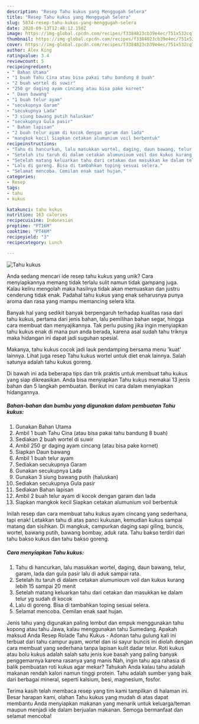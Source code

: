 ```yaml
---
description: "Resep Tahu kukus yang Menggugah Selera"
title: "Resep Tahu kukus yang Menggugah Selera"
slug: 5074-resep-tahu-kukus-yang-menggugah-selera
date: 2020-09-13T12:48:12.150Z
image: https://img-global.cpcdn.com/recipes/f3384823cb39e4ec/751x532cq70/tahu-kukus-foto-resep-utama.jpg
thumbnail: https://img-global.cpcdn.com/recipes/f3384823cb39e4ec/751x532cq70/tahu-kukus-foto-resep-utama.jpg
cover: https://img-global.cpcdn.com/recipes/f3384823cb39e4ec/751x532cq70/tahu-kukus-foto-resep-utama.jpg
author: Alex King
ratingvalue: 3.4
reviewcount: 5
recipeingredient:
- " Bahan Utama"
- "1 buah Tahu Cina atau bisa pakai tahu bandung 8 buah"
- "2 buah wortel di suwir"
- "250 gr daging ayam cincang atau bisa pake kornet"
- " Daun bawang"
- "1 buah telur ayam"
- "secukupnya Garam"
- "secukupnya Lada"
- "3 siung bawang putih haluskan"
- "secukupnya Gula pasir"
- " Bahan lapisan"
- "2 buah telur ayam di kocok dengan garam dan lada"
- "mangkok kecil Siapkan cetakan alumunium voil berbentuk"
recipeinstructions:
- "Tahu di hancurkan, lalu masukkan wortel, daging, daun bawang, telur, garam, lada dan gula pasir lalu di aduk sampai rata."
- "Setelah itu taruh di dalam cetakan alumunioum voil dan kukus kurang lebih 15 sampai 20 menit"
- "Setelah matang keluarkan tahu dari cetakan dan masukkan ke dalam telur yg sudah di kocok"
- "Lalu di goreng. Bisa di tambahkan toping sesuai selera."
- "Selamat mencoba. Cemilan enak saat hujan."
categories:
- Resep
tags:
- tahu
- kukus

katakunci: tahu kukus 
nutrition: 163 calories
recipecuisine: Indonesian
preptime: "PT16M"
cooktime: "PT46M"
recipeyield: "3"
recipecategory: Lunch

---
```



![Tahu kukus](https://img-global.cpcdn.com/recipes/f3384823cb39e4ec/751x532cq70/tahu-kukus-foto-resep-utama.jpg)

Anda sedang mencari ide resep tahu kukus yang unik? Cara menyiapkannya memang tidak terlalu sulit namun tidak gampang juga. Kalau keliru mengolah maka hasilnya tidak akan memuaskan dan justru cenderung tidak enak. Padahal tahu kukus yang enak seharusnya punya aroma dan rasa yang mampu memancing selera kita.

Banyak hal yang sedikit banyak berpengaruh terhadap kualitas rasa dari tahu kukus, pertama dari jenis bahan, lalu pemilihan bahan segar, hingga cara membuat dan menyajikannya. Tak perlu pusing jika ingin menyiapkan tahu kukus enak di mana pun anda berada, karena asal sudah tahu triknya maka hidangan ini dapat jadi suguhan spesial.

Makanya, tahu kukus cocok jadi lauk pendamping bersama menu &#39;kuat&#39; lainnya. Lihat juga resep Tahu kukus wortel untuk diet enak lainnya. Salah satunya adalah tahu kukus goreng.


Di bawah ini ada beberapa tips dan trik praktis untuk membuat tahu kukus yang siap dikreasikan. Anda bisa menyiapkan Tahu kukus memakai 13 jenis bahan dan 5 langkah pembuatan. Berikut ini cara dalam menyiapkan hidangannya.

<!--inarticleads1-->

##### Bahan-bahan dan bumbu yang digunakan dalam pembuatan Tahu kukus:

1. Gunakan  Bahan Utama
1. Ambil 1 buah Tahu Cina (atau bisa pakai tahu bandung 8 buah)
1. Sediakan 2 buah wortel di suwir
1. Ambil 250 gr daging ayam cincang (atau bisa pake kornet)
1. Siapkan  Daun bawang
1. Ambil 1 buah telur ayam
1. Sediakan secukupnya Garam
1. Gunakan secukupnya Lada
1. Gunakan 3 siung bawang putih (haluskan)
1. Sediakan secukupnya Gula pasir
1. Sediakan  Bahan lapisan
1. Ambil 2 buah telur ayam di kocok dengan garam dan lada
1. Siapkan mangkok kecil Siapkan cetakan alumunium voil berbentuk


Inilah resep dan cara membuat tahu kukus ayam cincang yang sederhana, tapi enak! Letakkan tahu di atas panci kukusan, kemudian kukus sampai matang dan sisihkan. Di mangkuk, campurkan daging sapi giling, buncis, wortel, bawang putih, bawang bombay, aduk rata. Tahu bakso terdiri dari tahu bakso kukus dan tahu bakso goreng. 

<!--inarticleads2-->

##### Cara menyiapkan Tahu kukus:

1. Tahu di hancurkan, lalu masukkan wortel, daging, daun bawang, telur, garam, lada dan gula pasir lalu di aduk sampai rata.
1. Setelah itu taruh di dalam cetakan alumunioum voil dan kukus kurang lebih 15 sampai 20 menit
1. Setelah matang keluarkan tahu dari cetakan dan masukkan ke dalam telur yg sudah di kocok
1. Lalu di goreng. Bisa di tambahkan toping sesuai selera.
1. Selamat mencoba. Cemilan enak saat hujan.


Jenis tahu yang digunakan paling lembut dan empuk menggunakan tahu kopong atau tahu Jawa, kalau menggunakan tahu Sumedang. Apakah maksud Anda Resep Rolade Tahu Kukus - Adonan tahu gulung kali ini terbuat dari tahu campur ayam, wortel dan isi sayur buncis ini diolah dengan cara membuat yang sederhana tanpa lapisan kulit dadar telur. Roti kukus atau bolu kukus adalah salah satu jenis kue basah yang paling banyak penggemarnya karena rasanya yang manis Nah, ingin tahu apa rahasia di balik pembuatan roti kukus agar mekar? Tahukah Anda kalau tahu adalah makanan rendah kalori namun tinggi protein. Tahu adalah sumber yang baik dari berbagai mineral, seperti kalsium, besi, magnesium, fosfor. 

Terima kasih telah membaca resep yang tim kami tampilkan di halaman ini. Besar harapan kami, olahan Tahu kukus yang mudah di atas dapat membantu Anda menyiapkan makanan yang menarik untuk keluarga/teman maupun menjadi ide dalam berjualan makanan. Semoga bermanfaat dan selamat mencoba!
